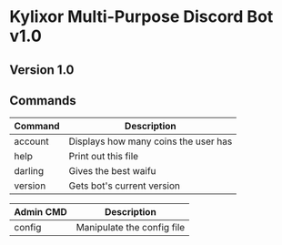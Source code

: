 **Kylixor Multi-Purpose Discord Bot**
v1.0
=====================================

Version 1.0
-------------

Commands
--------

| Command     | Description
| ----------- | -----------
| account     | Displays how many coins the user has
| help        | Print out this file
| darling     | Gives the best waifu
| version     | Gets bot's current version

| Admin CMD   | Description
| ----------- | -----------
| config      | Manipulate the config file
